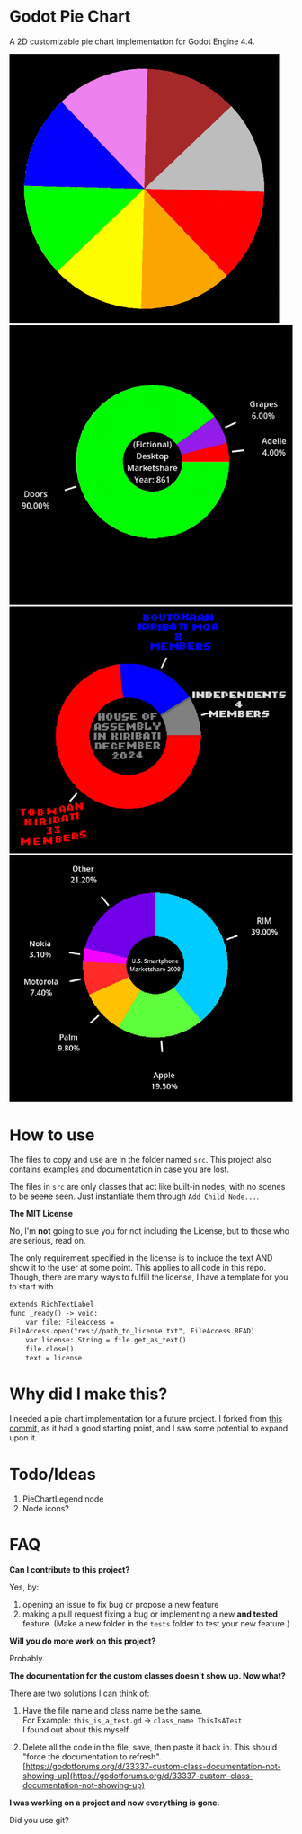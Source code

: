 # Godot Pie Chart

A 2D customizable pie chart implementation for Godot Engine 4.4.

![Pinwheel](./assets/readme/pinwheel.gif)  
![Timelapse](./assets/readme/timelapse.gif)  
![Picture 1](./assets/readme/1.jpg)  
![Picture 2](./assets/readme/2.jpg)  

# How to use

The files to copy and use are in the folder named `src`. This project also contains examples and documentation in case you are lost.  

The files in `src` are only classes that act like built-in nodes, with no scenes to be ~~scene~~ seen.  Just instantiate them through `Add Child Node...`.

**The MIT License**

No, I'm **not** going to sue you for not including the License, but to those who are serious, read on.

The only requirement specified in the license is to include the text AND show it to the user at some point. This applies to all code in this repo. Though, there are many ways to fulfill the license, I have a template for you to start with.

	extends RichTextLabel
	func _ready() -> void:
		var file: FileAccess = FileAccess.open("res://path_to_license.txt", FileAccess.READ)
		var license: String = file.get_as_text()
		file.close()
		text = license


# Why did I make this?

  I needed a pie chart implementation for a future project. I forked from [this commit](https://github.com/Christmas-Missionary/Godot-PieChart/tree/9439e0bb8d0fecbef0027001ffb9ca1909242872), as it had a good starting point, and I saw some potential to expand upon it.


# Todo/Ideas

1. PieChartLegend node
2. Node icons?

# FAQ

**Can I contribute to this project?**

Yes, by:  

1. opening an issue to fix bug or propose a new feature
2. making a pull request fixing a bug or implementing a new **and tested** feature. (Make a new folder in the `tests` folder to test your new feature.)

**Will you do more work on this project?**

Probably.

**The documentation for the custom classes doesn't show up. Now what?**

There are two solutions I can think of:  

1. Have the file name and class name be the same.  
For Example: `this_is_a_test.gd` -> `class_name ThisIsATest`  
I found out about this myself.  

2. Delete all the code in the file, save, then paste it back in. This should "force the documentation to refresh".  
[https://godotforums.org/d/33337-custom-class-documentation-not-showing-up](https://godotforums.org/d/33337-custom-class-documentation-not-showing-up)

**I was working on a project and now everything is gone.**  

Did you use git?
